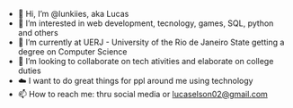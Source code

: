 - 👋 Hi, I’m @lunkiies, aka Lucas
- 👀 I’m interested in web development, tecnology, games, SQL, python and others
- 🌱 I’m currently at UERJ - University of the Rio de Janeiro State getting a degree on Computer Science
- 💞️ I’m looking to collaborate on tech ativities and elaborate on college duties
- ☁️ I want to do great things for ppl around me using technology
- 📫 How to reach me: thru social media or lucaselson02@gmail.com
<!---
lunkiies/lunkiies is a ✨ special ✨ repository because its `README.md` (this file) appears on your GitHub profile.
You can click the Preview link to take a look at your changes.
--->
